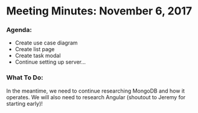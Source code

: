 # **Meeting Minutes: November 6, 2017**

### **Agenda:**
* Create use case diagram
* Create list page
* Create task modal
* Continue setting up server...


### **What To Do:**
In the meantime, we need to continue researching MongoDB and how it operates. We will also need to research Angular (shoutout to Jeremy for starting early)!
